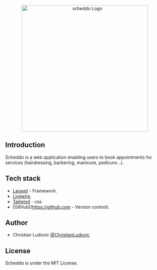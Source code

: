 <p align="center">
    <img src="/scheddo-logo.svg" width="400" alt="scheddo Logo">
</p>

## Introduction

Scheddo is a web application enabling users to book appointments for services (hairdressing, barbering, manicure, pedicure...).

## Tech stack

- [Laravel](https://laravel.com/docs/routing) - Framework.
- [Livewire](https://laravel-livewire.com).
- [Tailwind](https://tailwind.com) - css
- [GitHub](https://github.com - Version control).

## Author

- Christian Ludovic [@ChristianLudovic](https://github.com/ChristianLudovic)

## License

Scheddo is under the MIT License.
